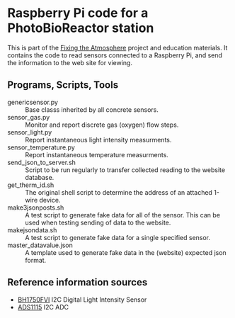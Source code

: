 # Raspberry Pi code for a PhotoBioReactor station

This is part of the [Fixing the Atmosphere](http://www.fixingtheatmosphere.com/) project and education materials.  It contains the code to read sensors connected to a Raspberry Pi, and send the information to the web site for viewing.

## Programs, Scripts, Tools

<dl>
<dt>genericsensor.py</dt>
<dd>Base classs inherited by all concrete sensors.</dd>

<dt>sensor_gas.py</dt>
<dd>Monitor and report discrete gas (oxygen) flow steps.</dd>

<dt>sensor_light.py</dt>
<dd>Report instantaneous light intensity measurments.</dd>

<dt>sensor_temperature.py</dt>
<dd>Report instantaneous temperature measurments.</dd>

<dt>send_json_to_server.sh</dt>
<dd>Script to be run regularly to transfer collected reading to the website database.</dd>

<dt>get_therm_id.sh</dt>
<dd>The original shell script to determine the address of an attached 1-wire device.</dd>

<dt>make3jsonposts.sh</dt>
<dd>A test script to generate fake data for all of the sensor.  This can be used when testing sending of data to the website.</dd>

<dt>makejsondata.sh</dt>
<dd>A test script to generate fake data for a single specified sensor.</dd>

<dt>master_datavalue.json</dt>
<dd>A template used to generate fake data in the (website) expected json format.</dd>

## Reference information sources

* [BH1750FVI](https://www.raspberrypi-spy.co.uk/2015/03/bh1750fvi-i2c-digital-light-intensity-sensor/)  I2C Digital Light Intensity Sensor
* [ADS1115](https://www.adafruit.com/product/1085) I2C ADC
